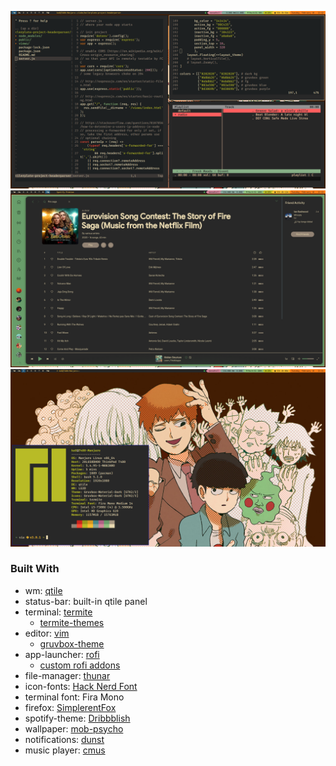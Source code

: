 ![demo](https://raw.githubusercontent.com/khoaHyh/dotfiles/master/basmati/manjaro-rice-5a.png)
![demo](https://raw.githubusercontent.com/khoaHyh/dotfiles/master/basmati/manjaro-rice-5b.png)
![demo](https://raw.githubusercontent.com/khoaHyh/dotfiles/master/basmati/manjaro-rice-5c.png)

### Built With

* wm: [qtile](http://www.qtile.org/)
* status-bar: built-in qtile panel
* terminal: [termite](https://github.com/thestinger/termite)
	* [termite-themes](https://github.com/khamer/base16-termite)
* editor: [vim](https://www.vim.org/)
	* [gruvbox-theme](https://github.com/morhetz/gruvbox)
* app-launcher: [rofi](https://github.com/davatorium/rofi)
	* [custom rofi addons](https://github.com/adi1090x/rofi)
* file-manager: [thunar](https://wiki.archlinux.org/index.php/thunar)
* icon-fonts: [Hack Nerd Font](https://www.nerdfonts.com/font-downloads)
* terminal font: Fira Mono
* firefox: [SimplerentFox](https://github.com/MiguelRAvila/SimplerentFox)
* spotify-theme: [Dribbblish](https://github.com/morpheusthewhite/spicetify-themes/tree/master/Dribbblish)
* wallpaper: [mob-psycho](https://www.wallpaperflare.com/anime-mob-psycho-100-arataka-reigen-ekubo-mob-psycho-100-wallpaper-tbser)
* notifications: [dunst](https://github.com/dunst-project/dunst)
* music player: [cmus](https://github.com/cmus/cmus)
